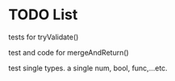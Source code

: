 
# TODO List

tests for tryValidate()

test and code for mergeAndReturn()

test single types.  a single num, bool, func,...etc.
